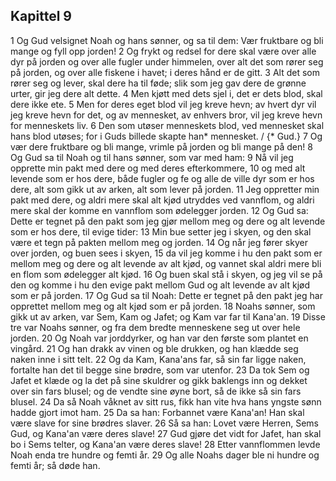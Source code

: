 ## Kapittel 9

1 Og Gud velsignet Noah og hans sønner, og sa til dem: Vær fruktbare og bli mange og fyll opp jorden!
2 Og frykt og redsel for dere skal være over alle dyr på jorden og over alle fugler under himmelen, over alt det som rører seg på jorden, og over alle fiskene i havet; i deres hånd er de gitt.
3 Alt det som rører seg og lever, skal dere ha til føde; slik som jeg gav dere de grønne urter, gir jeg dere alt dette.
4 Men kjøtt med dets sjel i, det er dets blod, skal dere ikke ete.
5 Men for deres eget blod vil jeg kreve hevn; av hvert dyr vil jeg kreve hevn for det, og av mennesket, av enhvers bror, vil jeg kreve hevn for menneskets liv.
6 Den som utøser menneskets blod, ved mennesket skal hans blod utøses; for i Guds billede skapte han* mennesket. / {* Gud.}
7 Og vær dere fruktbare og bli mange, vrimle på jorden og bli mange på den!
8 Og Gud sa til Noah og til hans sønner, som var med ham:
9 Nå vil jeg opprette min pakt med dere og med deres efterkommere,
10 og med alt levende som er hos dere, både fugler og fe og alle de ville dyr som er hos dere, alt som gikk ut av arken, alt som lever på jorden.
11 Jeg oppretter min pakt med dere, og aldri mere skal alt kjød utryddes ved vannflom, og aldri mere skal der komme en vannflom som ødelegger jorden.
12 Og Gud sa: Dette er tegnet på den pakt som jeg gjør mellom meg og dere og alt levende som er hos dere, til evige tider:
13 Min bue setter jeg i skyen, og den skal være et tegn på pakten mellom meg og jorden.
14 Og når jeg fører skyer over jorden, og buen sees i skyen,
15 da vil jeg komme i hu den pakt som er mellom meg og dere og alt levende av alt kjød, og vannet skal aldri mere bli en flom som ødelegger alt kjød.
16 Og buen skal stå i skyen, og jeg vil se på den og komme i hu den evige pakt mellom Gud og alt levende av alt kjød som er på jorden.
17 Og Gud sa til Noah: Dette er tegnet på den pakt jeg har opprettet mellom meg og alt kjød som er på jorden.
18 Noahs sønner, som gikk ut av arken, var Sem, Kam og Jafet; og Kam var far til Kana'an.
19 Disse tre var Noahs sønner, og fra dem bredte menneskene seg ut over hele jorden.
20 Og Noah var jorddyrker, og han var den første som plantet en vingård.
21 Og han drakk av vinen og ble drukken, og han klædde seg naken inne i sitt telt.
22 Og da Kam, Kana'ans far, så sin far ligge naken, fortalte han det til begge sine brødre, som var utenfor.
23 Da tok Sem og Jafet et klæde og la det på sine skuldrer og gikk baklengs inn og dekket over sin fars blusel; og de vendte sine øyne bort, så de ikke så sin fars blusel.
24 Da så Noah våknet av sitt rus, fikk han vite hva hans yngste sønn hadde gjort imot ham.
25 Da sa han: Forbannet være Kana'an! Han skal være slave for sine brødres slaver.
26 Så sa han: Lovet være Herren, Sems Gud, og Kana'an være deres slave!
27 Gud gjøre det vidt for Jafet, han skal bo i Sems telter, og Kana'an være deres slave!
28 Etter vannflommen levde Noah enda tre hundre og femti år.
29 Og alle Noahs dager ble ni hundre og femti år; så døde han.
